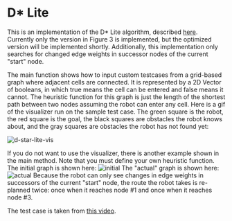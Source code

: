 # D* Lite

This is an implementation of the D* Lite algorithm, described [here](idm-lab.org/bib/abstracts/papers/aaai02b.pdf).
Currently only the version in Figure 3 is implemented, but the optimized version will be implemented shortly. Additionally, this implementation only searches for changed edge weights in successor nodes of the current "start" node.

The main function shows how to input custom testcases from a grid-based graph where adjacent cells are connected. It is represented by a 2D Vector of booleans, in which true means the cell can be entered and false means it cannot. The heuristic function for this graph is just the length of the shortest path between two nodes assuming the robot can enter any cell.
Here is a gif of the visualizer run on the sample test case. The green square is the robot, the red square is the goal, the black squares are obstacles the robot knows about, and the gray squares are obstacles the robot has not found yet:

![d-star-lite-vis](https://user-images.githubusercontent.com/40965890/97813114-b1708b80-1c4b-11eb-907b-e56a637bdcab.gif)

If you do not want to use the visualizer, there is another example shown in the main method. Note that you must define your own heuristic function.
The initial graph is shown here:
![initial](https://user-images.githubusercontent.com/40965890/97532869-40984d80-1985-11eb-9058-23707a3cff8b.png)
The "actual" graph is shown here:
![actual](https://user-images.githubusercontent.com/40965890/97533144-b2709700-1985-11eb-8f89-bc7d92f7a957.png)
Because the robot can only see changes in edge weights in successors of the current "start" node, the route the robot takes is re-planned twice: once when it reaches node #1 and once when it reaches node #3.

The test case is taken from [this video](https://ocw.mit.edu/courses/aeronautics-and-astronautics/16-412j-cognitive-robotics-spring-2016/videos-for-advanced-lectures/advanced-lecture-1/).